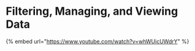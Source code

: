 # Filtering, Managing, and Viewing Data

{% embed url="https://www.youtube.com/watch?v=whWUicUWdrY" %}



